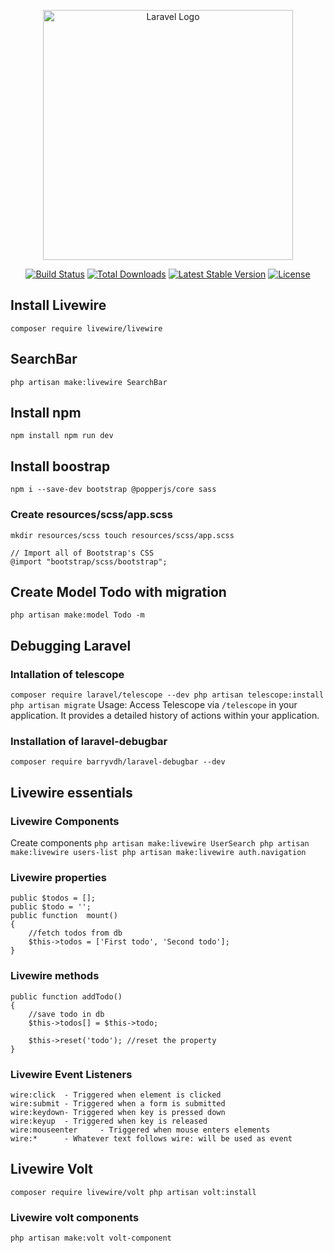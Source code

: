 <p align="center"><a href="https://laravel.com" target="_blank"><img src="https://raw.githubusercontent.com/laravel/art/master/logo-lockup/5%20SVG/2%20CMYK/1%20Full%20Color/laravel-logolockup-cmyk-red.svg" width="400" alt="Laravel Logo"></a></p>

<p align="center">
<a href="https://github.com/laravel/framework/actions"><img src="https://github.com/laravel/framework/workflows/tests/badge.svg" alt="Build Status"></a>
<a href="https://packagist.org/packages/laravel/framework"><img src="https://img.shields.io/packagist/dt/laravel/framework" alt="Total Downloads"></a>
<a href="https://packagist.org/packages/laravel/framework"><img src="https://img.shields.io/packagist/v/laravel/framework" alt="Latest Stable Version"></a>
<a href="https://packagist.org/packages/laravel/framework"><img src="https://img.shields.io/packagist/l/laravel/framework" alt="License"></a>
</p>

## Install Livewire
``
composer require livewire/livewire
``

## SearchBar 
``
php artisan make:livewire SearchBar
``

## Install npm
``
npm install
npm run dev
``

## Install boostrap
``
npm i --save-dev bootstrap @popperjs/core sass
``

### Create resources/scss/app.scss
``
mkdir resources/scss
touch resources/scss/app.scss
``

```
// Import all of Bootstrap's CSS
@import "bootstrap/scss/bootstrap";
```

## Create Model Todo with migration
``
php artisan make:model Todo -m
``

## Debugging Laravel
### Intallation of telescope
``
composer require laravel/telescope --dev
php artisan telescope:install
php artisan migrate
``
Usage: Access Telescope via `/telescope` in your application. It provides a detailed history of actions within your application.

### Installation of laravel-debugbar
``
composer require barryvdh/laravel-debugbar --dev
``

## Livewire essentials
### Livewire Components
Create components 
``
php artisan make:livewire UserSearch
php artisan make:livewire users-list
php artisan make:livewire auth.navigation
``

### Livewire properties
```
public $todos = [];
public $todo = '';
public function  mount()
{
    //fetch todos from db
    $this->todos = ['First todo', 'Second todo'];
}
```

### Livewire methods
```
public function addTodo()
{
    //save todo in db
    $this->todos[] = $this->todo;

    $this->reset('todo'); //reset the property 
}
```

### Livewire Event Listeners
```
wire:click  - Triggered when element is clicked
wire:submit - Triggered when a form is submitted
wire:keydown- Triggered when key is pressed down
wire:keyup  - Triggered when key is released
wire:mouseenter     - Triggered when mouse enters elements
wire:*      - Whatever text follows wire: will be used as event 
```

## Livewire Volt

``
composer require livewire/volt
php artisan volt:install
``

### Livewire volt components
``
php artisan make:volt volt-component
``

